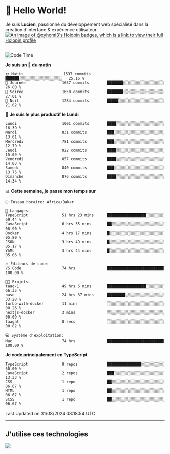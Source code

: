 # 👋 Hello World!

Je suis **Lucien**, passionné du développement web spécialisé dans la création d'interface & expérience utilisateur.
[![An image of @xyhomi3's Holopin badges, which is a link to view their full Holopin profile](https://holopin.me/xyhomi3)](https://holopin.io/@xyhomi3)

##

<!--START_SECTION:waka-->
![Code Time](http://img.shields.io/badge/Code%20Time-1%2C939%20hrs%2032%20mins-blue)

**Je suis un 🐤 du matin** 

```text
🌞 Matin                  1537 commits        ██████░░░░░░░░░░░░░░░░░░░   25.16 % 
🌆 Journée                1637 commits        ███████░░░░░░░░░░░░░░░░░░   26.80 % 
🌃 Soirée                 1650 commits        ███████░░░░░░░░░░░░░░░░░░   27.01 % 
🌙 Nuit                   1284 commits        █████░░░░░░░░░░░░░░░░░░░░   21.02 % 
```
📅 **Je suis le plus productif le Lundi** 

```text
Lundi                    1001 commits        ████░░░░░░░░░░░░░░░░░░░░░   16.39 % 
Mardi                    831 commits         ███░░░░░░░░░░░░░░░░░░░░░░   13.61 % 
Mercredi                 781 commits         ███░░░░░░░░░░░░░░░░░░░░░░   12.79 % 
Jeudi                    922 commits         ████░░░░░░░░░░░░░░░░░░░░░   15.09 % 
Vendredi                 857 commits         ████░░░░░░░░░░░░░░░░░░░░░   14.03 % 
Samedi                   840 commits         ███░░░░░░░░░░░░░░░░░░░░░░   13.75 % 
Dimanche                 876 commits         ████░░░░░░░░░░░░░░░░░░░░░   14.34 % 
```


📊 **Cette semaine, je passe mon temps sur** 

```text
🕑︎ Fuseau horaire: Africa/Dakar

💬 Langages: 
TypeScript               51 hrs 23 mins      █████████████████░░░░░░░░   69.44 % 
JavaScript               6 hrs 35 mins       ██░░░░░░░░░░░░░░░░░░░░░░░   08.90 % 
Docker                   4 hrs 17 mins       █░░░░░░░░░░░░░░░░░░░░░░░░   05.80 % 
JSON                     3 hrs 49 mins       █░░░░░░░░░░░░░░░░░░░░░░░░   05.17 % 
YAML                     3 hrs 44 mins       █░░░░░░░░░░░░░░░░░░░░░░░░   05.06 % 

🔥 Éditeurs de code: 
VS Code                  74 hrs              █████████████████████████   100.00 % 

🐱‍💻 Projets: 
taag-1                   49 hrs 6 mins       █████████████████░░░░░░░░   66.35 % 
base                     24 hrs 37 mins      ████████░░░░░░░░░░░░░░░░░   33.28 % 
turbo-with-docker        11 mins             ░░░░░░░░░░░░░░░░░░░░░░░░░   00.26 % 
nextjs-docker            3 mins              ░░░░░░░░░░░░░░░░░░░░░░░░░   00.09 % 
taagat                   0 secs              ░░░░░░░░░░░░░░░░░░░░░░░░░   00.02 % 

💻 Système d'exploitation: 
Mac                      74 hrs              █████████████████████████   100.00 % 
```

**Je code principalement en TypeScript** 

```text
TypeScript               9 repos             ███████████████░░░░░░░░░░   60.00 % 
JavaScript               2 repos             ███░░░░░░░░░░░░░░░░░░░░░░   13.33 % 
CSS                      1 repo              ██░░░░░░░░░░░░░░░░░░░░░░░   06.67 % 
HTML                     1 repo              ██░░░░░░░░░░░░░░░░░░░░░░░   06.67 % 
SCSS                     1 repo              ██░░░░░░░░░░░░░░░░░░░░░░░   06.67 % 
```




 Last Updated on 31/08/2024 08:18:54 UTC
<!--END_SECTION:waka-->
---

## J'utilise ces technologies

<p align="left">
  <a href="https://skillicons.dev">
    <img src="https://skillicons.dev/icons?i=ts,js,md,scss,tailwind,react,docker,express,astro,vite,nextjs,vercel,figma,ableton" />
  </a>
</p>

